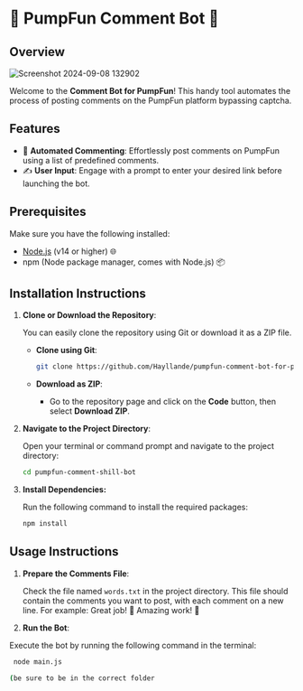 # 🎉  PumpFun Comment Bot  🚀

## Overview

![Screenshot 2024-09-08 132902](https://i.imgur.com/UKnhpDE.png)


Welcome to the **Comment Bot for PumpFun**! This handy tool automates the process of posting comments on the PumpFun platform bypassing captcha.

## Features

- 🤖 **Automated Commenting**: Effortlessly post comments on PumpFun using a list of predefined comments.
- ✍️ **User Input**: Engage with a prompt to enter your desired link before launching the bot.

## Prerequisites

Make sure you have the following installed:

- [Node.js](https://nodejs.org/) (v14 or higher) 🌐
- npm (Node package manager, comes with Node.js) 📦

## Installation Instructions

1. **Clone or Download the Repository**:

   You can easily clone the repository using Git or download it as a ZIP file.

   - **Clone using Git**:
     ```bash
     git clone https://github.com/Hayllande/pumpfun-comment-bot-for-pumpfun.git
     ```

   - **Download as ZIP**:
     - Go to the repository page and click on the **Code** button, then select **Download ZIP**.

2. **Navigate to the Project Directory**:

   Open your terminal or command prompt and navigate to the project directory:
   ```bash
   cd pumpfun-comment-shill-bot

3. **Install Dependencies:**

    Run the following command to install the required packages:

    ```bash
    npm install

## Usage Instructions

1. **Prepare the Comments File**:

   Check the file named `words.txt` in the project directory. This file should contain the comments you want to post, with each comment on a new line. For example: Great job! 🎉  Amazing work! 🌟

2. **Run the Bot**:

  Execute the bot by running the following command in the terminal:
  
   ```bash 
    node main.js  

  (be sure to be in the correct folder
